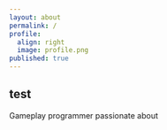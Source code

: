 ```yaml
---
layout: about
permalink: /
profile:
  align: right
  image: profile.png
published: true
---
```


## test ##

Gameplay programmer passionate about 